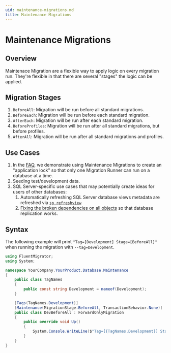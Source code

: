 ```yaml
---
uid: maintenance-migrations.md
title: Maintenance Migrations
---
```


# Maintenance Migrations

## Overview
Maintenace Migration are a flexible way to apply logic on every migration run. They're flexible in that there are several "stages" the logic can be applied.

## Migration Stages

1. `BeforeAll`: Migration will be run before all standard migrations.
2. `BeforeEach`: Migration will be run before each standard migration.
3. `AfterEach`: Migration will be run after each standard migration.
4. `BeforeProfiles`: Migration will be run after all standard migrations, but before profiles.
5. `AfterAll`: Migration will be run after all standard migrations and profiles.    

## Use Cases

1. In the [FAQ](xref:faq), we demonstrate using Maintenance Migrations to create an "application lock" so that only one Migration Runner can run on a database at a time.
2. Seeding test/development data.
3. SQL Server-specific use cases that may potentially create ideas for users of other databases:
    1. Automatically refreshing SQL Server database views metadata are refreshed via [`sp_refreshview`](https://docs.microsoft.com/en-us/sql/relational-databases/system-stored-procedures/sp-refreshview-transact-sql?view=sql-server-ver16)
    2. [Fixing the broken dependencies on all objects](https://github.com/ktaranov/sqlserver-kit/blob/master/Scripts/Fix_the_broken_dependencies_on_all__objects.sql) so that database replication works.


## Syntax

The following example will print `"Tag=[Development] Stage=[BeforeAll]"` when running the migration with `--tag=Development`.

```c#
using FluentMigrator;
using System;

namespace YourCompany.YourProduct.Database.Maintenance
{
    public class TagNames
    {
        public const string Development = nameof(Development);
    }

    [Tags(TagNames.Development)]
    [Maintenance(MigrationStage.BeforeAll, TransactionBehavior.None)]
    public class DevBeforeAll : ForwardOnlyMigration
    {
        public override void Up()
        {
            System.Console.WriteLine($"Tag=[{TagNames.Development}] Stage=[{MigrationStage.BeforeAll}]");
        }
    }
}
```
